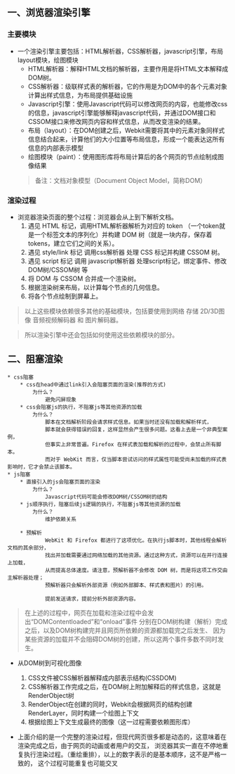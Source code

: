 ## 一、浏览器渲染引擎
### 主要模块
* 一个渲染引擎主要包括：HTML解析器，CSS解析器，javascript引擎，布局layout模块，绘图模块
	* HTML解析器：解释HTML文档的解析器，主要作用是将HTML文本解释成DOM树。
	* CSS解析器：级联样式表的解析器，它的作用是为DOM中的各个元素对象计算出样式信息，为布局提供基础设施
	* Javascript引擎：使用Javascript代码可以修改网页的内容，也能修改css的信息，javascript引擎能够解释javascript代码，并通过DOM接口和CSSOM接口来修改网页内容和样式信息，从而改变渲染的结果。
	* 布局（layout）：在DOM创建之后，Webkit需要将其中的元素对象同样式信息结合起来，计算他们的大小位置等布局信息，形成一个能表达这所有信息的内部表示模型
	* 绘图模块（paint）：使用图形库将布局计算后的各个网页的节点绘制成图像结果
	>备注：文档对象模型（Document Object Model，简称DOM）
	
### 渲染过程
* 浏览器渲染页面的整个过程：浏览器会从上到下解析文档。
	1. 遇见 HTML 标记，调用HTML解析器解析为对应的 token （一个token就是一个标签文本的序列化）并构建 DOM 树（就是一块内存，保存着tokens，建立它们之间的关系）。
    2. 遇见 style/link 标记 调用css解析器 处理 CSS 标记并构建 CSSOM 树。
    3. 遇见 script 标记 调用 javascript解析器 处理script标记，绑定事件、修改DOM树/CSSOM树 等
    4. 将 DOM 与 CSSOM 合并成一个渲染树。
    5. 根据渲染树来布局，以计算每个节点的几何信息。
    6. 将各个节点绘制到屏幕上。

>以上这些模块依赖很多其他的基础模块，包括要使用到网络 存储 2D/3D图像 音频视频解码器 和 图片解码器。

>所以渲染引擎中还会包括如何使用这些依赖模块的部分。

	
 ## 二、阻塞渲染		
    * css阻塞
        * css在head中通过link引入会阻塞页面的渲染(推荐的方式)	
            为什么？
                避免闪屏现象												
        * css会阻塞js的执行，不阻塞js等其他资源的加载	
            为什么？											
                脚本在文档解析阶段会请求样式信息。如果当时还没有加载和解析样式，
                脚本就会获得错误的回复，这样显然会产生很多问题。这看上去是一个非典型案例，
                但事实上非常普遍。Firefox 在样式表加载和解析的过程中，会禁止所有脚本。
                而对于 WebKit 而言，仅当脚本尝试访问的样式属性可能受尚未加载的样式表影响时，它才会禁止该脚本。
    * js阻塞
        * 直接引入的js会阻塞页面的渲染
            为什么？
                Javascript代码可能会修改DOM树/CSSOM树的结构
        * js顺序执行，阻塞后续js逻辑的执行，不阻塞js等其他资源的加载
            为什么？
                维护依赖关系
                    
        * 预解析
                WebKit 和 Firefox 都进行了这项优化。在执行js脚本时，其他线程会解析文档的其余部分，
                找出并加载需要通过网络加载的其他资源。通过这种方式，资源可以在并行连接上加载，
                从而提高总体速度。请注意，预解析器不会修改 DOM 树，而是将这项工作交由主解析器处理；
                预解析器只会解析外部资源（例如外部脚本、样式表和图片）的引用。
                
                提前发送请求，提前分析外部资源内容。	
        		
>在上述的过程中，网页在加载和渲染过程中会发出“DOMContentloaded”和“onload”事件
>分别在DOM树构建（解析）完成之后，以及DOM树构建完并且网页所依赖的资源都加载完之后发生、
>因为某些资源的加载并不会阻碍DOM树的创建，所以这两个事件多数不同时发生。
	
* 从DOM树到可视化图像
	1) CSS文件被CSS解析器解释成内部表示结构(CSSDOM)
	2) CSS解析器工作完成之后，在DOM树上附加解释后的样式信息，这就是RenderObject树
	3) RenderObject在创建的同时，Webkit会根据网页的结构创建RenderLayer，同时构建一个绘图上下文
	4) 根据绘图上下文生成最终的图像（这一过程需要依赖图形库） 

* 上面介绍的是一个完整的渲染过程，但现代网页很多都是动态的，这意味着在渲染完成之后，由于网页的动画或者用户的交互，
	浏览器其实一直在不停地重复执行渲染过程。（重绘重排），以上的数字表示的是基本顺序，这不是严格一致的，
	这个过程可能重复也可能交叉

	
	
	

			
	  

